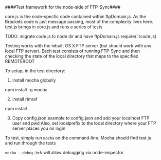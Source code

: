 ####Test framework for the node-side of FTP-Sync####

core.js is the node-specfic code contained within ftpDomain.js. As the Brackets code is just message passing,
most of the complexity lives here. test.js brings in core.js and runs a series of tests.

TODO: migrate code.js to node dir and have ftpDomain.js require('./code.js)

Testing works with the inbuilt OS X FTP server (but should work with any local FTP server). Each test consists of
running FTP-Sync and then checking the state of the local directory that maps to the specified REMOTEROOT


To setup, in the test directory:

1. Install mocha globally

  npm install -g mocha
  
2. Install rimraf

  npm install
  
3. Copy config.json.example to config.json and add your localhost FTP user and pwd
   Also, set localprefix to the local directory where your FTP server places you on login
  
To test, simply run `mocha` on the command-line. Mocha should find test.js and run
through the tests


`mocha --debug-brk` will allow debugging via node-inspector
  
